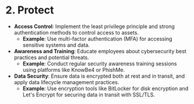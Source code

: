 # 2. Protect 
- **Access Control**: Implement the least privilege principle and strong authentication methods to control access to assets.
  - **Example**: Use multi-factor authentication (MFA) for accessing sensitive systems and data.
- **Awareness and Training**: Educate employees about cybersecurity best practices and potential threats.
  - **Example**: Conduct regular security awareness training sessions using platforms like KnowBe4 or PhishMe.
- **Data Security**: Ensure data is encrypted both at rest and in transit, and apply data lifecycle management practices.
  - **Example**: Use encryption tools like BitLocker for disk encryption and Let's Encrypt for securing data in transit with SSL/TLS.
